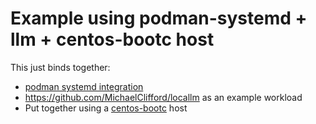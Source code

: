 # Example using podman-systemd + llm + centos-bootc host

This just binds together:

- [podman systemd integration](https://docs.podman.io/en/latest/markdown/podman-systemd.unit.5.html)
- <https://github.com/MichaelClifford/locallm> as an example workload
- Put together using a [centos-bootc](https://github.com/CentOS/centos-bootc) host
